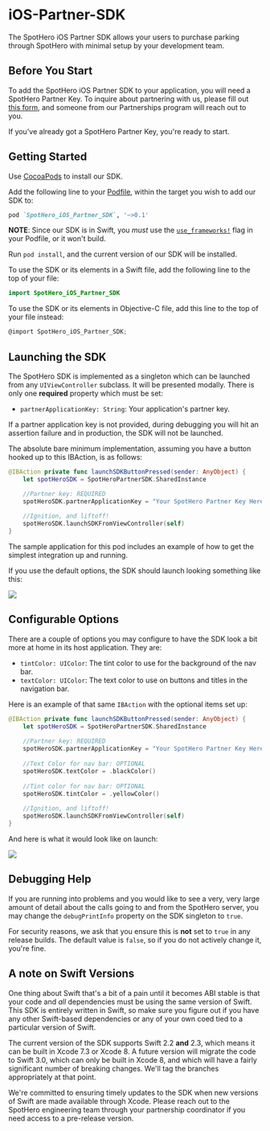 # iOS-Partner-SDK

The SpotHero iOS Partner SDK allows your users to purchase parking through SpotHero with minimal setup by your development team. 

## Before You Start

To add the SpotHero iOS Partner SDK to your application, you will need a SpotHero Partner Key. To inquire about partnering with us, please fill out [this form](https://docs.google.com/forms/d/e/1FAIpQLSf3eErKlAwvqDUdgNWtxg4iTq2Deocoouwp-qLdD24DBWz9jQ/viewform), and someone from our Partnerships program will reach out to you. 

If you've already got a SpotHero Partner Key, you're ready to start. 

## Getting Started 

Use [CocoaPods](https://guides.cocoapods.org/using/getting-started.html) to install our SDK. 

Add the following line to your [Podfile](https://guides.cocoapods.org/using/the-podfile.html), within the target you wish to add our SDK to:

```ruby
pod `SpotHero_iOS_Partner_SDK`, '~>0.1'
```

**NOTE**: Since our SDK is in Swift, you _must_ use the [`use_frameworks!`](https://guides.cocoapods.org/syntax/podfile.html#use_frameworks_bang) flag in your Podfile, or it won't build. 

Run `pod install`, and the current version of our SDK will be installed. 

To use the SDK or its elements in a Swift file, add the following line to the top of your file: 

```swift
import SpotHero_iOS_Partner_SDK
```

To use the SDK or its elements in Objective-C file, add this line to the top of your file instead: 

```objectivec
@import SpotHero_iOS_Partner_SDK;
```
## Launching the SDK

The SpotHero SDK is implemented as a singleton which can be launched from any `UIViewController` subclass. It will be presented modally. There is only one **required** property which must be set:

- `partnerApplicationKey: String`: Your application's partner key.

If a partner application key is not provided, during debugging you will hit an assertion failure and in production, the SDK will not be launched. 

The absolute bare minimum implementation, assuming you have a button hooked up to this IBAction, is as follows: 

```swift
@IBAction private func launchSDKButtonPressed(sender: AnyObject) {
	let spotHeroSDK = SpotHeroPartnerSDK.SharedInstance        

	//Partner key: REQUIRED
	spotHeroSDK.partnerApplicationKey = "Your SpotHero Partner Key Here"
        
	//Ignition, and liftoff!
	spotHeroSDK.launchSDKFromViewController(self)
}
```

The sample application for this pod includes an example of how to get the simplest integration up and running. 

If you use the default options, the SDK should launch looking something like this: 

![](readme_img/stock.png)

## Configurable Options

There are a couple of options you may configure to have the SDK look a bit more at home in its host application. They are: 

- `tintColor: UIColor`: The tint color to use for the background of the nav bar.
- `textColor: UIColor`: The text color to use on buttons and titles in the navigation bar.

Here is an example of that same `IBAction` with the  optional items set up: 

```swift
@IBAction private func launchSDKButtonPressed(sender: AnyObject) {
	let spotHeroSDK = SpotHeroPartnerSDK.SharedInstance
        
	//Partner key: REQUIRED
	spotHeroSDK.partnerApplicationKey = "Your SpotHero Partner Key Here"
        
	//Text Color for nav bar: OPTIONAL
	spotHeroSDK.textColor = .blackColor()
        
	//Tint color for nav bar: OPTIONAL
	spotHeroSDK.tintColor = .yellowColor()
        
	//Ignition, and liftoff!
	spotHeroSDK.launchSDKFromViewController(self)
}
```

And here is what it would look like on launch: 

![](readme_img/custom_nav_bar.png)

## Debugging Help 

If you are running into problems and you would like to see a very, very large amount of detail about the calls going to and from the SpotHero server, you may change the `debugPrintInfo` property on the SDK singleton to `true`. 

For security reasons, we ask that you ensure this is **not** set to `true` in any release builds. The default value is `false`, so if you do not actively change it, you're fine. 

## A note on Swift Versions

One thing about Swift that's a bit of a pain until it becomes ABI stable is that your code and *all* dependencies must be using the same version of Swift. This SDK is entirely written in Swift, so make sure you figure out if you have any other Swift-based dependencies or any of your own coed tied to a particular version of Swift. 

The current version of the SDK supports Swift 2.2 **and** 2.3, which means it can be built in Xcode 7.3 or Xcode 8. A future version will migrate the code to Swift 3.0, which can only be built in Xcode 8, and which will have a fairly significant number of breaking changes. We'll tag the branches appropriately at that point. 

We're committed to ensuring timely updates to the SDK when new versions of Swift are made available through Xcode. Please reach out to the SpotHero engineering team through your partnership coordinator if you need access to a pre-release version. 
